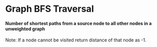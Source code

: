# Graph BFS Traversal

#### Number of shortest paths from a source node to all other nodes in a unweighted graph

Note: If a node cannot be visited return distance of that node as -1.
